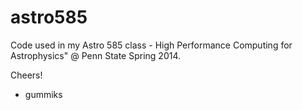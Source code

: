 astro585
========

Code used in my Astro 585 class - High Performance Computing for Astrophysics" @ Penn State Spring 2014.

Cheers!
- gummiks
